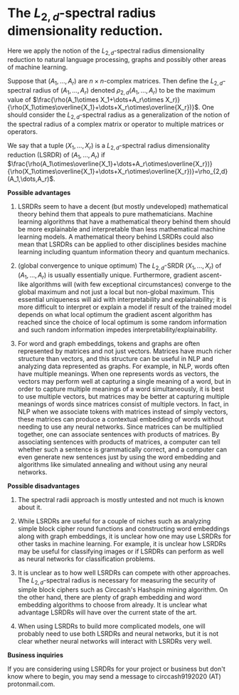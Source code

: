 

# The $L_{2,d}$-spectral radius dimensionality reduction.
Here we apply the notion of the $L_{2,d}$-spectral radius dimensionality reduction to natural language processing, graphs and possibly other areas of machine learning. 

Suppose that $(A_1,\dots,A_r)$ are $n\times n$-complex matrices. Then define the $L_{2,d}$-spectral radius of $(A_1,\dots,A_r)$ denoted $\rho_{2,d}(A_1,\dots,A_r)$ to be the maximum value of $\frac{\rho(A_1\otimes X_1+\dots+A_r\otimes X_r)}{\rho(X_1\otimes\overline{X_1}+\dots+X_r\otimes\overline{X_r})}$. One should consider the $L_{2,d}$-spectral radius as a generalization of the notion of the spectral radius of a complex matrix or operator to multiple matrices or operators.

We say that a tuple $(X_1,\dots,X_r)$ is a $L_{2,d}$-spectral radius dimensionality reduction (LSRDR) of $(A_1,\dots,A_r)$ if $\frac{\rho(A_1\otimes\overline{X_1}+\dots+A_r\otimes\overline{X_r})}{\rho(X_1\otimes\overline{X_1}+\dots+X_r\otimes\overline{X_r})}=\rho_{2,d}(A_1,\dots,A_r)$.






**Possible advantages**

1. LSRDRs seem to have a decent (but mostly undeveloped) mathematical theory behind them that appeals to pure mathematicians. Machine learning algorithms that have a mathematical theory behind them should be more explainable and interpretable than less mathematical machine learning models. A mathematical theory behind LSRDRs could also mean that LSRDRs can be applied to other disciplines besides machine learning including quantum information theory and quantum mechanics.

2. (global convergence to unique optimum) The $L_{2,d}$-SRDR $(X_1,\dots,X_r)$ of $(A_1,\dots,A_r)$ is usually essentially unique. Furthermore, gradient ascent-like algorithms will (with few exceptional circumstances) converge to the global maximum and not just a local but non-global maximum. This essential uniqueness will aid with interpretability and explainability; it is more difficult to interpret or explain a model if result of the trained model depends on what local optimum the gradient ascent algorithm has reached since the choice of local optimum is some random information and such random information impedes interpretability/explainability.

3. For word and graph embeddings, tokens and graphs are often represented by matrices and not just vectors. Matrices have much richer structure than vectors, and this structure can be useful in NLP and analyzing data represented as graphs. For example, in NLP, words often have multiple meanings. When one represents words as vectors, the vectors may perform well at capturing a single meaning of a word, but in order to capture multiple meanings of a word simultaneously, it is best to use multiple vectors, but matrices may be better at capturing multiple meanings of words since matrices consist of multiple vectors. In fact, in NLP when we associate tokens with matrices instead of simply vectors, these matrices can produce a contextual embedding of words without needing to use any neural networks. Since matrices can be multiplied together, one can associate sentences with products of matrices. By associating sentences with products of matrices, a computer can tell whether such a sentence is grammatically correct, and a computer can even generate new sentences just by using the word embedding and algorithms like simulated annealing and without using any neural networks.

**Possible disadvantages**

1. The spectral radii approach is mostly untested and not much is known about it.

2. While LSRDRs are useful for a couple of niches such as analyzing simple block cipher round functions and constructing word embeddings along with graph embeddings, it is unclear how one may use LSRDRs for other tasks in machine learning. For example, it is unclear how LSRDRs may be useful for classifying images or if LSRDRs can perform as well as neural networks for classification problems.

3. It is unclear as to how well LSRDRs can compete with other approaches. The $L_{2,d}$-spectral radius is necessary for measuring the security of simple block ciphers such as Circcash's Hashspin mining algorithm. On the other hand, there are plenty of graph embedding and word embedding algorithms to choose from already. It is unclear what advantage LSRDRs will have over the current state of the art.

4. When using LSRDRs to build more complicated models, one will probably need to use both LSRDRs and neural networks, but it is not clear whether neural networks will interact with LSRDRs very well.

**Business inquiries**

If you are considering using LSRDRs for your project or business but don't know where to begin, you may send a message to circcash9192020 (AT) protonmail.com.
